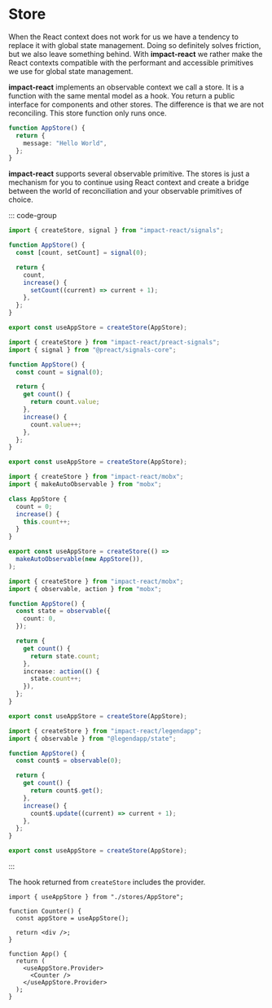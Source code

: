 # Store

When the React context does not work for us we have a tendency to replace it with global state management. Doing so definitely solves friction, but we also leave something behind. With **impact-react** we rather make the React contexts compatible with the performant and accessible primitives we use for global state management.

**impact-react** implements an observable context we call a store. It is a function with the same mental model as a hook. You return a public interface for components and other stores. The difference is that we are not reconciling. This store function only runs once.

```ts
function AppStore() {
  return {
    message: "Hello World",
  };
}
```

**impact-react** supports several observable primitive. The stores is just a mechanism for you to continue using React context and create a bridge between the world of reconciliation and your observable primitives of choice.

::: code-group

```ts [Impact]
import { createStore, signal } from "impact-react/signals";

function AppStore() {
  const [count, setCount] = signal(0);

  return {
    count,
    increase() {
      setCount((current) => current + 1);
    },
  };
}

export const useAppStore = createStore(AppStore);
```

```ts [Preact]
import { createStore } from "impact-react/preact-signals";
import { signal } from "@preact/signals-core";

function AppStore() {
  const count = signal(0);

  return {
    get count() {
      return count.value;
    },
    increase() {
      count.value++;
    },
  };
}

export const useAppStore = createStore(AppStore);
```

```ts [Mobx (OO)]
import { createStore } from "impact-react/mobx";
import { makeAutoObservable } from "mobx";

class AppStore {
  count = 0;
  increase() {
    this.count++;
  }
}

export const useAppStore = createStore(() =>
  makeAutoObservable(new AppStore()),
);
```

```ts [Mobx]
import { createStore } from "impact-react/mobx";
import { observable, action } from "mobx";

function AppStore() {
  const state = observable({
    count: 0,
  });

  return {
    get count() {
      return state.count;
    },
    increase: action(() {
      state.count++;
    }),
  };
}

export const useAppStore = createStore(AppStore);
```

```ts [LegendApp]
import { createStore } from "impact-react/legendapp";
import { observable } from "@legendapp/state";

function AppStore() {
  const count$ = observable(0);

  return {
    get count() {
      return count$.get();
    },
    increase() {
      count$.update((current) => current + 1);
    },
  };
}

export const useAppStore = createStore(AppStore);
```

:::

The hook returned from `createStore` includes the provider.

```tsx
import { useAppStore } from "./stores/AppStore";

function Counter() {
  const appStore = useAppStore();

  return <div />;
}

function App() {
  return (
    <useAppStore.Provider>
      <Counter />
    </useAppStore.Provider>
  );
}
```
